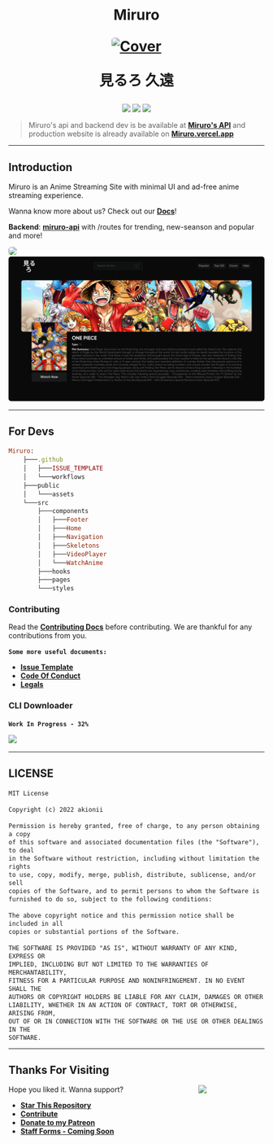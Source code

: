 <h1 align="center">
  <p align="center"><strong>Miruro</strong></p>
  <a href="https://github.com/akionii/Miruro/blob/master/public/assets/img/Cover.png"><img src="./public/assets/img/Cover.png" alt="Cover" style="border-radius: 5px"></a>
  
  見るろ 久遠
</h1>


<p align="center">
<a href="#"><img src="https://img.shields.io/badge/react-%2320232a.svg?style=for-the-badge&logo=react&logoColor=%2361DAFB"/></a>
<a href="#"><img src="https://img.shields.io/badge/vercel-%23000000.svg?style=for-the-badge&logo=vercel&logoColor=white"/></a>
<a href="#"><img src="https://img.shields.io/badge/javascript-%23323330.svg?style=for-the-badge&logo=javascript&logoColor=%23F7DF1E"/></a>
</p>

> Miruro's api and backend dev is be available at **[Miruro's API](https://miruro-api-c803a8062f4b.herokuapp.com)** and production website is already available on **[Miruro.vercel.app](https://miruro.vercel.app)**

---
## **Introduction**

Miruro is an Anime Streaming Site with minimal UI and ad-free anime streaming experience.

Wanna know more about us? Check out our **[Docs](https://akionii.github.io/Miruro/docs)**!

**Backend**:  **[miruro-api](https://miruro-api-c803a8062f4b.herokuapp.com)** with /routes for trending, new-seanson and popular and more!

<img src="public/assets/img/Web.png" style="border-radius: 5px">
<img src="public/assets/img/Web-2.png" style="border-radius: 5px">

---
## **For Devs**

```ruby
Miruro:
    ├───.github
    │   ├───ISSUE_TEMPLATE
    │   └───workflows
    ├───public
    │   └───assets
    └───src
        ├───components
        │   ├───Footer
        │   ├───Home
        │   ├───Navigation
        │   ├───Skeletons
        │   ├───VideoPlayer
        │   └───WatchAnime
        ├───hooks
        ├───pages
        └───styles
```

### **Contributing**
Read the **[Contributing Docs](.github/CONTRIBUTING.md)** before contributing. We are thankful for any contributions from you.

**`Some more useful documents:`**
- **[Issue Template](.github/ISSUE_TEMPLATE/bug_report.md)**
- **[Code Of Conduct](.github/CODE_OF_CONDUCT.md)**
- **[Legals](/LICENSE)**

### **CLI Downloader**

 **```Work In Progress - 32%```**

 <img src="https://i.pinimg.com/originals/2a/fa/b3/2afab331c7d9abc20eebd5e1bc4d10b8.gif" width=200>

---
## **LICENSE**
```
MIT License

Copyright (c) 2022 akionii

Permission is hereby granted, free of charge, to any person obtaining a copy
of this software and associated documentation files (the "Software"), to deal
in the Software without restriction, including without limitation the rights
to use, copy, modify, merge, publish, distribute, sublicense, and/or sell
copies of the Software, and to permit persons to whom the Software is
furnished to do so, subject to the following conditions:

The above copyright notice and this permission notice shall be included in all
copies or substantial portions of the Software.

THE SOFTWARE IS PROVIDED "AS IS", WITHOUT WARRANTY OF ANY KIND, EXPRESS OR
IMPLIED, INCLUDING BUT NOT LIMITED TO THE WARRANTIES OF MERCHANTABILITY,
FITNESS FOR A PARTICULAR PURPOSE AND NONINFRINGEMENT. IN NO EVENT SHALL THE
AUTHORS OR COPYRIGHT HOLDERS BE LIABLE FOR ANY CLAIM, DAMAGES OR OTHER
LIABILITY, WHETHER IN AN ACTION OF CONTRACT, TORT OR OTHERWISE, ARISING FROM,
OUT OF OR IN CONNECTION WITH THE SOFTWARE OR THE USE OR OTHER DEALINGS IN THE
SOFTWARE.
```

---
## **Thanks For Visiting**

<img src="public/assets/logo2.png" width=130 align=right>

Hope you liked it. Wanna support?

- **[Star This Repository](https://github.com/akionii/Miruro)**
- **[Contribute](https://github.com/akionii/Miruro/fork)**
- **[Donate to my Patreon](https://www.patreon.com/biskwt)**
- **[Staff Forms - Coming Soon](https://miruro.live)**
